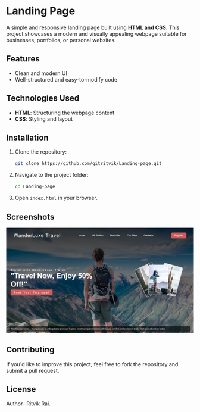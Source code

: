 # Landing Page

A simple and responsive landing page built using **HTML and CSS**. This project showcases a modern and visually appealing webpage suitable for businesses, portfolios, or personal websites.

## Features

- Clean and modern UI
- Well-structured and easy-to-modify code

## Technologies Used
- **HTML**: Structuring the webpage content
- **CSS**: Styling and layout


## Installation
1. Clone the repository:
   ```sh
   git clone https://github.com/gitritvik/Landing-page.git
   ```
2. Navigate to the project folder:
   ```sh
   cd Landing-page
   ```
3. Open `index.html` in your browser.

## Screenshots
![Landing Page Preview](https://github.com/gitritvik/Brainwave_matrix_Solutions_Internship/blob/d493ab1674bb60dc78450378cf04ec5b5635bbdf/Landing%20page/Screenshot%20(66).png) 



## Contributing
If you'd like to improve this project, feel free to fork the repository and submit a pull request.

## License
Author- Ritvik Rai.


